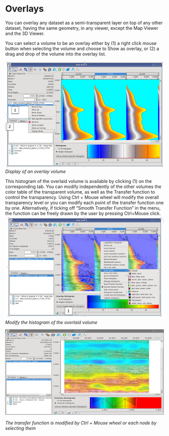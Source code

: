 # Overlays

You can overlay any dataset as a semi-transparent layer on top of any other dataset, having the same geometry, in any viewer, except the Map Viewer and the 3D Viewer.

You can select a volume to be an overlay either by \(1\) a right click mouse button when selecting the volume and choose to Show as overlay, or \(2\) a drag and drop of the volume into the overlay list.

![](../../.gitbook/assets/001_overlay.png) _Display of an overlay volume_

This histogram of the overlaid volume is available by clicking \(1\) on the corresponding tab. You can modify independently of the other volumes the color table of the transparent volume, as well as the Transfer function to control the transparency. Using Ctrl + Mouse wheel will modify the overall transparency level or you can modify each point of the transfer function one by one. Alternatively, if ticking off “Smooth Transfer Function” in the menu, the function can be freely drawn by the user by pressing Ctrl+Mouse click. ![](../../.gitbook/assets/002_overlay.png) _Modify the histogram of the overlaid volume_

![](../../.gitbook/assets/003_overlay.png)

_The transfer function is modified by Ctrl + Mouse wheel or each node by selecting them_

